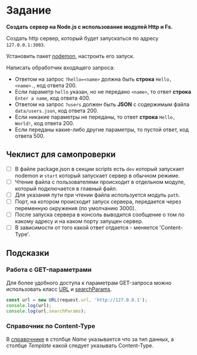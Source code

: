 # Задание

**Создать сервер на Node.js с использование модулей Http и Fs.**

Создать http сервер, который будет запускаться по адресу `127.0.0.1:3003`.

Установить пакет [nodemon](https://www.npmjs.com/package/nodemon), настроить его запуск.

Написать обработчик входящего запроса:

- Ответом на запрос `?hello=<name>` должна быть **строка** `Hello, <name>.`, код ответа 200.
- Если параметр `hello` указан, но не передано `<name>`, то ответ **строка** `Enter a name`, код ответа 400.
- Ответом на запрос `?users` должен быть **JSON** с содержимым файла `data/users.json`, код ответа 200.
- Если никакие параметры не переданы, то ответ **строка** `Hello, World!`, код ответа 200.
- Если переданы какие-либо другие параметры, то пустой ответ, код ответа 500.

## Чеклист для самопроверки

- [ ] В файле package.json в секции scripts есть `dev` который запускает nodemon и `start` который запускает сервер в
  обычном режиме.
- [ ] Чтение файла с пользователями происходит в отдельном модуле, который подключается в главный файл.
- [ ] Для указания пути при чтении файла используется модуль `path`.
- [ ] Порт, на котором происходит запуск сервера, передается через переменную окружения (по умолчанию 3000).
- [ ] После запуска сервера в консоль выводится сообщение о том по какому адресу и на каком порту запущен сервер.
- [ ] В зависимости от того какой ответ отдается - меняется 'Content-Type'.

## Подсказки

### Работа с GET-параметрами

Для более удобного доступа к параметрам GET-запроса можно использовать
класс [URL](https://developer.mozilla.org/en-US/docs/Web/API/URL_API)
и [searchParams](https://developer.mozilla.org/ru/docs/Web/API/URLSearchParams).

```js
const url = new URL(request.url, 'http://127.0.0.1');
console.log(url);
console.log(url.searchParams);
```

### Справочник по Content-Type

В [справочнике](https://www.iana.org/assignments/media-types/media-types.xhtml) в столбце _Name_ указывается что за тип
данных, а столбце _Template_ какой следует указывать Content-Type.

